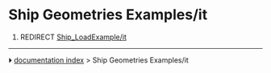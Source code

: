 # Ship Geometries Examples/it
1.  REDIRECT [Ship_LoadExample/it](Ship_LoadExample/it.md)



---
⏵ [documentation index](../README.md) > Ship Geometries Examples/it
